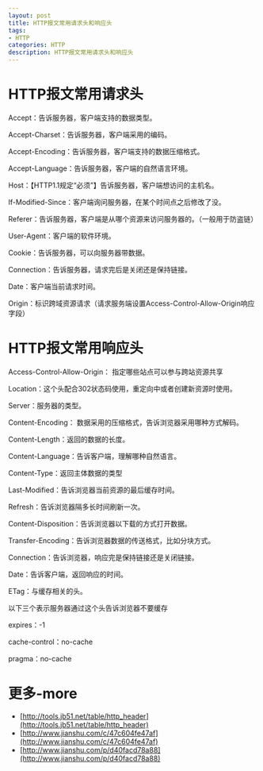 ```yaml
---
layout: post
title: HTTP报文常用请求头和响应头
tags:
- HTTP
categories: HTTP
description: HTTP报文常用请求头和响应头
---
```


# HTTP报文常用请求头

Accept：告诉服务器，客户端支持的数据类型。
 
Accept-Charset：告诉服务器，客户端采用的编码。
 
Accept-Encoding：告诉服务器，客户端支持的数据压缩格式。
 
Accept-Language：告诉服务器，客户端的自然语言环境。

Host：【HTTP1.1规定“必须”】告诉服务器，客户端想访问的主机名。
 
If-Modified-Since：客户端询问服务器，在某个时间点之后修改了没。
 
Referer：告诉服务器，客户端是从哪个资源来访问服务器的。（一般用于防盗链）
 
User-Agent：客户端的软件环境。
 
Cookie：告诉服务器，可以向服务器带数据。
 
Connection：告诉服务器，请求完后是关闭还是保持链接。
 
Date：客户端当前请求时间。

Origin：标识跨域资源请求（请求服务端设置Access-Control-Allow-Origin响应字段）

# HTTP报文常用响应头

Access-Control-Allow-Origin： 指定哪些站点可以参与跨站资源共享

Location：这个头配合302状态码使用，重定向中或者创建新资源时使用。

Server：服务器的类型。

Content-Encoding： 数据采用的压缩格式，告诉浏览器采用哪种方式解码。

Content-Length：返回的数据的长度。

Content-Language：告诉客户端，理解哪种自然语言。

Content-Type：返回主体数据的类型

Last-Modified：告诉浏览器当前资源的最后缓存时间。

Refresh：告诉浏览器隔多长时间刷新一次。

Content-Disposition：告诉浏览器以下载的方式打开数据。

Transfer-Encoding：告诉浏览器数据的传送格式，比如分块方式。

Connection：告诉浏览器，响应完是保持链接还是关闭链接。

Date：告诉客户端，返回响应的时间。

ETag：与缓存相关的头。

以下三个表示服务器通过这个头告诉浏览器不要缓存

expires：-1

cache-control：no-cache

pragma：no-cache

# 更多-more

- [http://tools.jb51.net/table/http_header](http://tools.jb51.net/table/http_header)
- [http://www.jianshu.com/c/47c604fe47af](http://www.jianshu.com/c/47c604fe47af)
- [http://www.jianshu.com/p/d40facd78a88](http://www.jianshu.com/p/d40facd78a88)
